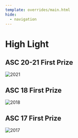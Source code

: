 ```yaml
---
template: overrides/main.html
hide:
  - navigation
---
```

# High Light

## ASC 20-21 First Prize

![2021](https://qiniuyun.hrlee.cn/ASC20-21new.jpg)

## ASC 18 First Prize

![2018](https://qiniuyun.hrlee.cn/asc18.png)

## ASC 17 First Prize

![2017](https://qiniuyun.hrlee.cn/asc2017.png)